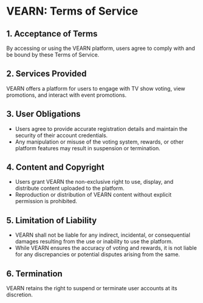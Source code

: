 # VEARN: Terms of Service

## 1. Acceptance of Terms

By accessing or using the VEARN platform, users agree to comply with and be bound by these Terms of Service.

## 2. Services Provided

VEARN offers a platform for users to engage with TV show voting, view promotions, and interact with event promotions.

## 3. User Obligations

- Users agree to provide accurate registration details and maintain the security of their account credentials.
- Any manipulation or misuse of the voting system, rewards, or other platform features may result in suspension or termination.

## 4. Content and Copyright

- Users grant VEARN the non-exclusive right to use, display, and distribute content uploaded to the platform.
- Reproduction or distribution of VEARN content without explicit permission is prohibited.

## 5. Limitation of Liability

- VEARN shall not be liable for any indirect, incidental, or consequential damages resulting from the use or inability to use the platform.
- While VEARN ensures the accuracy of voting and rewards, it is not liable for any discrepancies or potential disputes arising from the same.

## 6. Termination

VEARN retains the right to suspend or terminate user accounts at its discretion.
